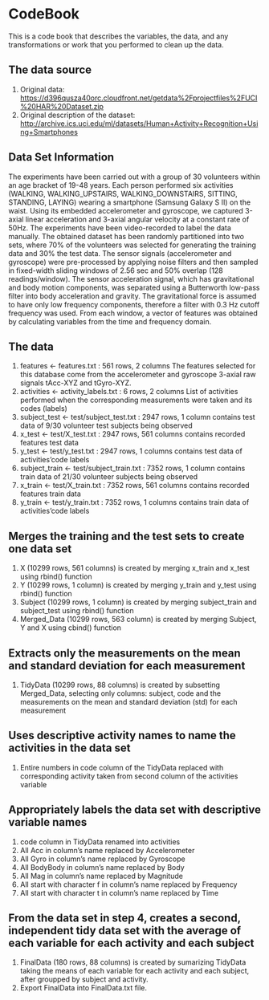 # CodeBook
This is a code book that describes the variables, the data, and any transformations or work that you performed to clean up the data.

## The data source
1) Original data: https://d396qusza40orc.cloudfront.net/getdata%2Fprojectfiles%2FUCI%20HAR%20Dataset.zip
2) Original description of the dataset: http://archive.ics.uci.edu/ml/datasets/Human+Activity+Recognition+Using+Smartphones

## Data Set Information
The experiments have been carried out with a group of 30 volunteers within an age bracket of 19-48 years. Each person performed six activities (WALKING, WALKING_UPSTAIRS, WALKING_DOWNSTAIRS, SITTING, STANDING, LAYING) wearing a smartphone (Samsung Galaxy S II) on the waist. Using its embedded accelerometer and gyroscope, we captured 3-axial linear acceleration and 3-axial angular velocity at a constant rate of 50Hz. The experiments have been video-recorded to label the data manually. The obtained dataset has been randomly partitioned into two sets, where 70% of the volunteers was selected for generating the training data and 30% the test data.
The sensor signals (accelerometer and gyroscope) were pre-processed by applying noise filters and then sampled in fixed-width sliding windows of 2.56 sec and 50% overlap (128 readings/window). The sensor acceleration signal, which has gravitational and body motion components, was separated using a Butterworth low-pass filter into body acceleration and gravity. The gravitational force is assumed to have only low frequency components, therefore a filter with 0.3 Hz cutoff frequency was used. From each window, a vector of features was obtained by calculating variables from the time and frequency domain.

## The data
1) features <- features.txt : 561 rows, 2 columns 
    The features selected for this database come from the accelerometer and gyroscope 3-axial raw signals tAcc-XYZ and tGyro-XYZ.
2) activities <- activity_labels.txt : 6 rows, 2 columns 
    List of activities performed when the corresponding measurements were taken and its codes (labels)
3) subject_test <- test/subject_test.txt : 2947 rows, 1 column 
    contains test data of 9/30 volunteer test subjects being observed
4) x_test <- test/X_test.txt : 2947 rows, 561 columns 
    contains recorded features test data
5) y_test <- test/y_test.txt : 2947 rows, 1 columns 
    contains test data of activities’code labels
6) subject_train <- test/subject_train.txt : 7352 rows, 1 column 
    contains train data of 21/30 volunteer subjects being observed
7) x_train <- test/X_train.txt : 7352 rows, 561 columns 
    contains recorded features train data
8) y_train <- test/y_train.txt : 7352 rows, 1 columns 
    contains train data of activities’code labels

## Merges the training and the test sets to create one data set
1) X (10299 rows, 561 columns) is created by merging x_train and x_test using rbind() function
2) Y (10299 rows, 1 column) is created by merging y_train and y_test using rbind() function
3) Subject (10299 rows, 1 column) is created by merging subject_train and subject_test using rbind() function
4) Merged_Data (10299 rows, 563 column) is created by merging Subject, Y and X using cbind() function

## Extracts only the measurements on the mean and standard deviation for each measurement
1) TidyData (10299 rows, 88 columns) is created by subsetting Merged_Data, selecting only columns: subject, code and the measurements on the mean and standard deviation (std) for each measurement

## Uses descriptive activity names to name the activities in the data set
1) Entire numbers in code column of the TidyData replaced with corresponding activity taken from second column of the activities variable

## Appropriately labels the data set with descriptive variable names
1) code column in TidyData renamed into activities
2) All Acc in column’s name replaced by Accelerometer
3) All Gyro in column’s name replaced by Gyroscope
4) All BodyBody in column’s name replaced by Body
5) All Mag in column’s name replaced by Magnitude
6) All start with character f in column’s name replaced by Frequency
7) All start with character t in column’s name replaced by Time

## From the data set in step 4, creates a second, independent tidy data set with the average of each variable for each activity and each subject
1) FinalData (180 rows, 88 columns) is created by sumarizing TidyData taking the means of each variable for each activity and each subject, after groupped by subject and activity.
2) Export FinalData into FinalData.txt file.
